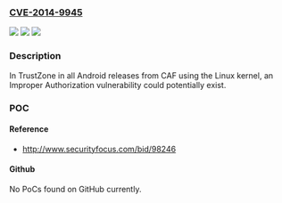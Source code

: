 ### [CVE-2014-9945](https://cve.mitre.org/cgi-bin/cvename.cgi?name=CVE-2014-9945)
![](https://img.shields.io/static/v1?label=Product&message=All%20Qualcomm%20products&color=blue)
![](https://img.shields.io/static/v1?label=Version&message=All%20Android%20releases%20from%20CAF%20using%20the%20Linux%20kernel%20&color=brightgreen)
![](https://img.shields.io/static/v1?label=Vulnerability&message=Improper%20Authorization%20Vulnerability%20in%20TrustZone&color=brightgreen)

### Description

In TrustZone in all Android releases from CAF using the Linux kernel, an Improper Authorization vulnerability could potentially exist.

### POC

#### Reference
- http://www.securityfocus.com/bid/98246

#### Github
No PoCs found on GitHub currently.

